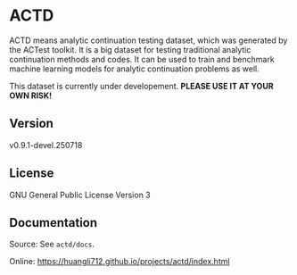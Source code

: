 # ACTD

ACTD means analytic continuation testing dataset, which was generated by the ACTest toolkit. It is a big dataset for testing traditional analytic continuation methods and codes. It can be used to train and benchmark machine learning models for analytic continuation problems as well.

This dataset is currently under developement. **PLEASE USE IT AT YOUR OWN RISK!**

## Version

v0.9.1-devel.250718

## License

GNU General Public License Version 3

## Documentation

Source: See `actd/docs`.

Online: https://huangli712.github.io/projects/actd/index.html
